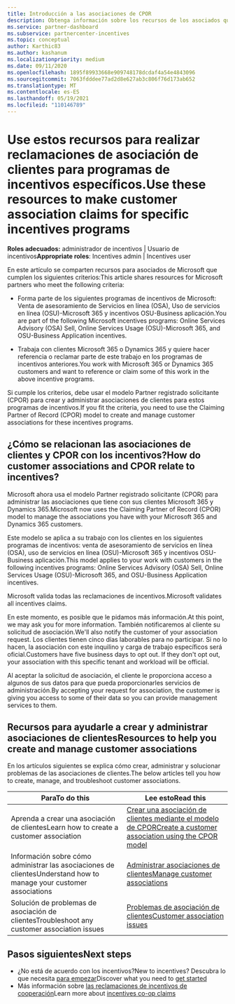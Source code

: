 ```yaml
---
title: Introducción a las asociaciones de CPOR
description: Obtenga información sobre los recursos de los asociados que necesitan asociar clientes a programas de incentivos específicos a través del modelo Partner registrado solicitante (CPOR).
ms.service: partner-dashboard
ms.subservice: partnercenter-incentives
ms.topic: conceptual
author: Karthic83
ms.author: kashanum
ms.localizationpriority: medium
ms.date: 09/11/2020
ms.openlocfilehash: 1895f89933668e909748178dcdaf4a54e4843096
ms.sourcegitcommit: 7063fdddee77ad2d8e627ab3c806f76d173ab652
ms.translationtype: MT
ms.contentlocale: es-ES
ms.lasthandoff: 05/19/2021
ms.locfileid: "110146789"
---
```

# <a name="use-these-resources-to-make-customer-association-claims-for-specific-incentives-programs"></a><span data-ttu-id="26755-103">Use estos recursos para realizar reclamaciones de asociación de clientes para programas de incentivos específicos.</span><span class="sxs-lookup"><span data-stu-id="26755-103">Use these resources to make customer association claims for specific incentives programs</span></span>

<span data-ttu-id="26755-104">**Roles adecuados:** administrador de incentivos | Usuario de incentivos</span><span class="sxs-lookup"><span data-stu-id="26755-104">**Appropriate roles**: Incentives admin | Incentives user</span></span>

<span data-ttu-id="26755-105">En este artículo se comparten recursos para asociados de Microsoft que cumplen los siguientes criterios:</span><span class="sxs-lookup"><span data-stu-id="26755-105">This article shares resources for Microsoft partners who meet the following criteria:</span></span>

- <span data-ttu-id="26755-106">Forma parte de los siguientes programas de incentivos de Microsoft: Venta de asesoramiento de Servicios en línea (OSA), Uso de servicios en línea (OSU)-Microsoft 365 y incentivos OSU-Business aplicación.</span><span class="sxs-lookup"><span data-stu-id="26755-106">You are part of the following Microsoft incentives programs: Online Services Advisory (OSA) Sell, Online Services Usage (OSU)-Microsoft 365, and OSU-Business Application incentives.</span></span>

- <span data-ttu-id="26755-107">Trabaja con clientes Microsoft 365 o Dynamics 365 y quiere hacer referencia o reclamar parte de este trabajo en los programas de incentivos anteriores.</span><span class="sxs-lookup"><span data-stu-id="26755-107">You work with Microsoft 365 or Dynamics 365 customers and want to reference or claim some of this work in the above incentive programs.</span></span>

<span data-ttu-id="26755-108">Si cumple los criterios, debe usar el modelo Partner registrado solicitante (CPOR) para crear y administrar asociaciones de clientes para estos programas de incentivos.</span><span class="sxs-lookup"><span data-stu-id="26755-108">If you fit the criteria, you need to use the Claiming Partner of Record (CPOR) model to create and manage customer associations for these incentives programs.</span></span>
 
## <a name="how-do-customer-associations-and-cpor-relate-to-incentives"></a><span data-ttu-id="26755-109">¿Cómo se relacionan las asociaciones de clientes y CPOR con los incentivos?</span><span class="sxs-lookup"><span data-stu-id="26755-109">How do customer associations and CPOR relate to incentives?</span></span>

<span data-ttu-id="26755-110">Microsoft ahora usa el modelo Partner registrado solicitante (CPOR) para administrar las asociaciones que tiene con sus clientes Microsoft 365 y Dynamics 365.</span><span class="sxs-lookup"><span data-stu-id="26755-110">Microsoft now uses the Claiming Partner of Record (CPOR) model to manage the associations you have with your Microsoft 365 and Dynamics 365 customers.</span></span>

<span data-ttu-id="26755-111">Este modelo se aplica a su trabajo con los clientes en los siguientes programas de incentivos: venta de asesoramiento de servicios en línea (OSA), uso de servicios en línea (OSU)-Microsoft 365 y incentivos OSU-Business aplicación.</span><span class="sxs-lookup"><span data-stu-id="26755-111">This model applies to your work with customers in the following incentives programs: Online Services Advisory (OSA) Sell, Online Services Usage (OSU)-Microsoft 365, and OSU-Business Application incentives.</span></span>

<span data-ttu-id="26755-112">Microsoft valida todas las reclamaciones de incentivos.</span><span class="sxs-lookup"><span data-stu-id="26755-112">Microsoft validates all incentives claims.</span></span>

<span data-ttu-id="26755-113">En este momento, es posible que le pidamos más información.</span><span class="sxs-lookup"><span data-stu-id="26755-113">At this point, we may ask you for more information.</span></span> <span data-ttu-id="26755-114">También notificaremos al cliente su solicitud de asociación.</span><span class="sxs-lookup"><span data-stu-id="26755-114">We'll also notify the customer of your association request.</span></span> <span data-ttu-id="26755-115">Los clientes tienen cinco días laborables para no participar. Si no lo hacen, la asociación con este inquilino y carga de trabajo específicos será oficial.</span><span class="sxs-lookup"><span data-stu-id="26755-115">Customers have five business days to opt out. If they don't opt out, your association with this specific tenant and workload will be official.</span></span>

<span data-ttu-id="26755-116">Al aceptar la solicitud de asociación, el cliente le proporciona acceso a algunos de sus datos para que pueda proporcionarles servicios de administración.</span><span class="sxs-lookup"><span data-stu-id="26755-116">By accepting your request for association, the customer is giving you access to some of their data so you can provide management services to them.</span></span> 

## <a name="resources-to-help-you-create-and-manage-customer-associations"></a><span data-ttu-id="26755-117">Recursos para ayudarle a crear y administrar asociaciones de clientes</span><span class="sxs-lookup"><span data-stu-id="26755-117">Resources to help you create and manage customer associations</span></span>

<span data-ttu-id="26755-118">En los artículos siguientes se explica cómo crear, administrar y solucionar problemas de las asociaciones de clientes.</span><span class="sxs-lookup"><span data-stu-id="26755-118">The below articles tell you how to create, manage, and troubleshoot customer associations.</span></span>

|  <span data-ttu-id="26755-119">**Para**</span><span class="sxs-lookup"><span data-stu-id="26755-119">**To do this**</span></span>  |  <span data-ttu-id="26755-120">**Lee esto**</span><span class="sxs-lookup"><span data-stu-id="26755-120">**Read this**</span></span>  |
|--------------|-----------|
| <span data-ttu-id="26755-121">Aprenda a crear una asociación de clientes</span><span class="sxs-lookup"><span data-stu-id="26755-121">Learn how to create a customer association</span></span>  | [<span data-ttu-id="26755-122">Crear una asociación de clientes mediante el modelo de CPOR</span><span class="sxs-lookup"><span data-stu-id="26755-122">Create a customer association using the CPOR model</span></span>](submit-osa-claim.md)  |
|<span data-ttu-id="26755-123">Información sobre cómo administrar las asociaciones de clientes</span><span class="sxs-lookup"><span data-stu-id="26755-123">Understand how to manage your customer associations</span></span>  | [<span data-ttu-id="26755-124">Administrar asociaciones de clientes</span><span class="sxs-lookup"><span data-stu-id="26755-124">Manage customer associations</span></span>](incentives-manage-customer-associations.md)  |
|<span data-ttu-id="26755-125">Solución de problemas de asociación de clientes</span><span class="sxs-lookup"><span data-stu-id="26755-125">Troubleshoot any customer association issues</span></span>  | [<span data-ttu-id="26755-126">Problemas de asociación de clientes</span><span class="sxs-lookup"><span data-stu-id="26755-126">Customer association issues</span></span>](incentives-customer-association-issues.md)  |

## <a name="next-steps"></a><span data-ttu-id="26755-127">Pasos siguientes</span><span class="sxs-lookup"><span data-stu-id="26755-127">Next steps</span></span>

- <span data-ttu-id="26755-128">¿No está de acuerdo con los incentivos?</span><span class="sxs-lookup"><span data-stu-id="26755-128">New to incentives?</span></span> <span data-ttu-id="26755-129">Descubra lo que necesita [para empezar](incentives-get-started-intro.md)</span><span class="sxs-lookup"><span data-stu-id="26755-129">Discover what you need to [get started](incentives-get-started-intro.md)</span></span>
- <span data-ttu-id="26755-130">Más información sobre [las reclamaciones de incentivos de cooperación](claims-overview.md)</span><span class="sxs-lookup"><span data-stu-id="26755-130">Learn more about [incentives co-op claims](claims-overview.md)</span></span>
